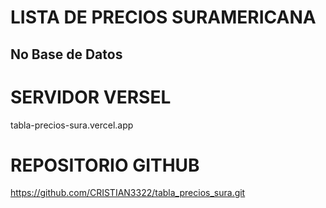 # LISTA DE PRECIOS SURAMERICANA 

## No Base de Datos

# SERVIDOR VERSEL
tabla-precios-sura.vercel.app

# REPOSITORIO GITHUB
https://github.com/CRISTIAN3322/tabla_precios_sura.git




